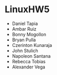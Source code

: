 # LinuxHW5
* Daniel Tapia
* Ambar Ruiz
* Bonny Mogollon
* Bryan Pulla 
* Czerinton Kunaraja
* John Stulich
* Napoleon Santana
* Rebecca Tobias
* Alexander Vega
